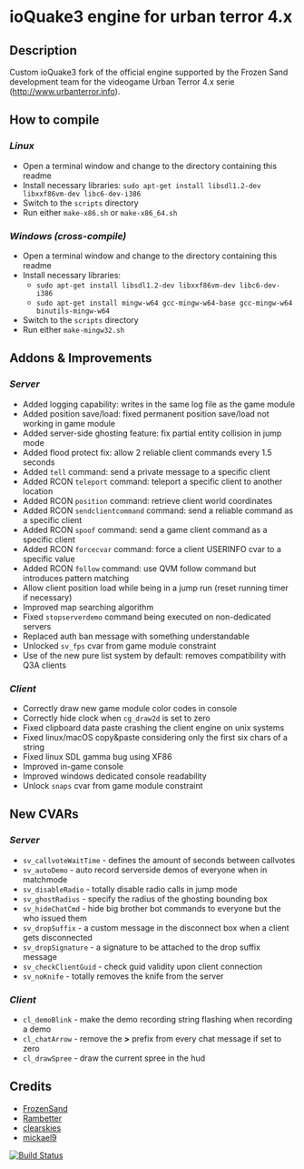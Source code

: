 ioQuake3 engine for urban terror 4.x
====================================

## Description

Custom ioQuake3 fork of the official engine supported by the Frozen Sand development team for the 
videogame Urban Terror 4.x serie (http://www.urbanterror.info).

## How to compile

### *Linux*

* Open a terminal window and change to the directory containing this readme
* Install necessary libraries: `sudo apt-get install libsdl1.2-dev libxxf86vm-dev libc6-dev-i386`
* Switch to the `scripts` directory
* Run either `make-x86.sh` or `make-x86_64.sh`

### *Windows (cross-compile)*

* Open a terminal window and change to the directory containing this readme
* Install necessary libraries:
    - `sudo apt-get install libsdl1.2-dev libxxf86vm-dev libc6-dev-i386`
    - `sudo apt-get install mingw-w64 gcc-mingw-w64-base gcc-mingw-w64 binutils-mingw-w64`
* Switch to the `scripts` directory
* Run either `make-mingw32.sh`

## Addons & Improvements

### *Server*
    
* Added logging capability: writes in the same log file as the game module
* Added position save/load: fixed permanent position save/load not working in game module
* Added server-side ghosting feature: fix partial entity collision in jump mode
* Added flood protect fix: allow 2 reliable client commands every 1.5 seconds
* Added `tell` command: send a private message to a specific client
* Added RCON `teleport` command: teleport a specific client to another location
* Added RCON `position` command: retrieve client world coordinates
* Added RCON `sendclientcommand` command: send a reliable command as a specific client
* Added RCON `spoof` command: send a game client command as a specific client
* Added RCON `forcecvar` command: force a client USERINFO cvar to a specific value
* Added RCON `follow` command: use QVM follow command but introduces pattern matching
* Allow client position load while being in a jump run (reset running timer if necessary)
* Improved map searching algorithm
* Fixed `stopserverdemo` command being executed on non-dedicated servers
* Replaced auth ban message with something understandable
* Unlocked `sv_fps` cvar from game module constraint
* Use of the new pure list system by default: removes compatibility with Q3A clients

### *Client*

* Correctly draw new game module color codes in console
* Correctly hide clock when `cg_draw2d` is set to zero
* Fixed clipboard data paste crashing the client engine on unix systems
* Fixed linux/macOS copy&paste considering only the first six chars of a string
* Fixed linux SDL gamma bug using XF86
* Improved in-game console
* Improved windows dedicated console readability
* Unlock `snaps` cvar from game module constraint

## New CVARs

### *Server*

* `sv_callvoteWaitTime` - defines the amount of seconds between callvotes
* `sv_autoDemo` - auto record serverside demos of everyone when in matchmode
* `sv_disableRadio` - totally disable radio calls in jump mode
* `sv_ghostRadius` - specify the radius of the ghosting bounding box
* `sv_hideChatCmd` - hide big brother bot commands to everyone but the who issued them
* `sv_dropSuffix` -  a custom message in the disconnect box when a client gets disconnected
* `sv_dropSignature` - a signature to be attached to the drop suffix message
* `sv_checkClientGuid` - check guid validity upon client connection
* `sv_noKnife` - totally removes the knife from the server

### *Client*

* `cl_demoBlink` - make the demo recording string flashing when recording a demo
* `cl_chatArrow` - remove the **>** prefix from every chat message if set to zero
* `cl_drawSpree` - draw the current spree in the hud

## Credits

* [FrozenSand](https://github.com/Barbatos/ioq3-for-UrbanTerror-4)
* [Rambetter](https://github.com/Rambetter)
* [clearskies](https://github.com/anthonynguyen)
* [mickael9](https://bitbucket.org/mickael9)

[![Build Status](https://travis-ci.org/danielepantaleone/ioq3-UrT.svg?branch=master)](https://travis-ci.org/danielepantaleone/ioq3-UrT)